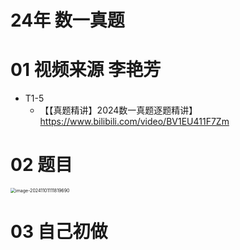 # 24年 数一真题



# 01 视频来源 李艳芳

* T1-5 
  * 【【真题精讲】2024数一真题逐题精讲】https://www.bilibili.com/video/BV1EU411F7Zm





# 02 题目

<img src="https://cvp.oss-cn-shanghai.aliyuncs.com/202411011118772.png" alt="image-20241101111819690" style="zoom:50%;" />



# 03 自己初做

